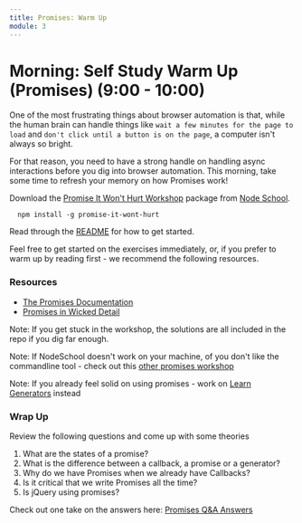 ```yaml
---
title: Promises: Warm Up
module: 3
---
```


# Morning: Self Study Warm Up (Promises) (9:00 - 10:00)

One of the most frustrating things about browser automation is that, while the human brain can handle things like `wait a few minutes for the page to load` and `don't click until a button is on the page`, a computer isn't always so bright.

For that reason, you need to have a strong handle on handling async interactions before you dig into browser automation. This morning, take some time to refresh your memory on how Promises work!

Download the [Promise It Won't Hurt Workshop](https://github.com/stevekane/promise-it-wont-hurt) package from [Node School](https://nodeschool.io/).

```
  npm install -g promise-it-wont-hurt
```

Read through the [README](https://github.com/stevekane/promise-it-wont-hurt) for how to get started.

Feel free to get started on the exercises immediately, or, if you prefer to warm up by reading first - we recommend the following resources.

### Resources

- [The Promises Documentation](https://developer.mozilla.org/en-US/docs/Web/JavaScript/Reference/Global_Objects/Promise)
- [Promises in Wicked Detail](http://www.mattgreer.org/articles/promises-in-wicked-detail/)

Note: If you get stuck in the workshop, the solutions are all included in the repo if you dig far enough.

Note: If NodeSchool doesn't work on your machine, of you don't like the commandline tool - check out this [other promises workshop](https://github.com/asakusuma/promise-workshop)

Note: If you already feel solid on using promises - work on [Learn Generators](https://github.com/isRuslan/learn-generators) instead

### Wrap Up

Review the following questions and come up with some theories

1. What are the states of a promise?
2. What is the difference between a callback, a promise or a generator?
3. Why do we have Promises when we already have Callbacks?
4. Is it critical that we write Promises all the time?
5. Is jQuery using promises?

Check out one take on the answers here: [Promises Q&A Answers](https://gist.github.com/rrgayhart/11596a68977d154d4735538b5e985edc)